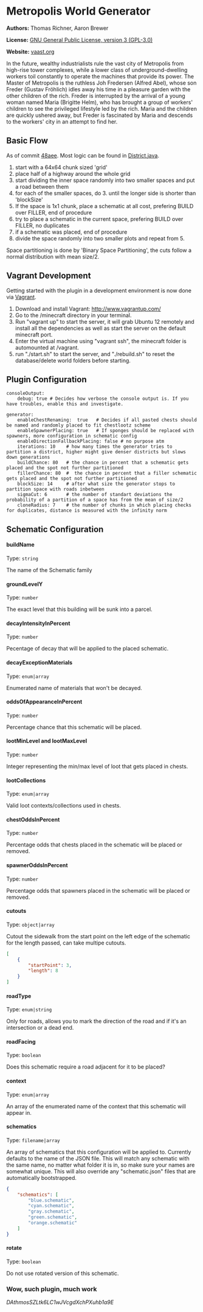 # Metropolis World Generator

**Authors:** Thomas Richner, Aaron Brewer

**License:** [GNU General Public License, version 3 (GPL-3.0)](http://opensource.org/licenses/gpl-3.0)

**Website:** [vaast.org](http://vaast.org/)

In the future, wealthy industrialists rule the vast city of Metropolis from high-rise tower complexes, while a lower class of underground-dwelling workers toil constantly to operate the machines that provide its power. The Master of Metropolis is the ruthless Joh Fredersen (Alfred Abel), whose son Freder (Gustav Fröhlich) idles away his time in a pleasure garden with the other children of the rich. Freder is interrupted by the arrival of a young woman named Maria (Brigitte Helm), who has brought a group of workers' children to see the privileged lifestyle led by the rich. Maria and the children are quickly ushered away, but Freder is fascinated by Maria and descends to the workers' city in an attempt to find her.

## Basic Flow
As of commit [48aee](https://github.com/trichner/Metropolis/commit/48aee8f0a946d5edde7055ba6da30d85cba55de5). Most logic can be found in [District.java](https://github.com/trichner/Metropolis/blob/master/src/ch/k42/ch.k42.metropolis/grid/urbanGrid/districts/District.java).

1. start with a 64x64 chunk sized 'grid'
2. place half of a highway around the whole grid
3. start dividing the inner space randomly into two smaller spaces and put a road between them
4. for each of the smaller spaces, do 3. until the longer side is shorter than 'blockSize'
5. If the space is 1x1 chunk, place a schematic at all cost, prefering BUILD over FILLER, end of procedure
6. try to place a schematic in the current space, prefering BUILD over FILLER, no duplicates
7. if a schematic was placed, end of procedure
8. divide the space randomly into two smaller plots and repeat from 5. 
 

Space partitioning is done by 'Binary Space Partitioning', the cuts follow a normal distribution with mean size/2.

## Vagrant Development
Getting started with the plugin in a development environment is now done via [Vagrant](http://www.vagrantup.com/).

1. Download and install Vagrant: http://www.vagrantup.com/
2. Go to the /minecraft directory in your terminal.
3. Run "vagrant up" to start the server, it will grab Ubuntu 12 remotely and install all the dependencies as well as start the server on the default minecraft port.
4. Enter the virtual machine using "vagrant ssh", the minecraft folder is automounted at /vagrant.
5. run "./start.sh" to start the server, and "./rebuild.sh" to reset the database/delete world folders before starting.
 
## Plugin Configuration

```
consoleOutput:
    debug: true # Decides how verbose the console output is. If you have troubles, enable this and investigate.

generator:
    enableChestRenaming:  true   # Decides if all pasted chests should be named and randomly placed to fit chestlootz scheme
    enableSpawnerPlacing: true   # If sponges should be replaced with spawners, more configuration in schematic config
    enableDirectionFallbackPlacing: false # no purpose atm
    iterations: 10    # how many times the generator tries to partition a district, higher might give denser districts but slows down generations
    buildChance: 80   # the chance in percent that a schematic gets placed and the spot not further partitioned
    fillerChance: 80  #  the chance in percent that a filler schematic gets placed and the spot not further partitioned
    blockSize: 14     # after what size the generator stops to partition space with roads inbetween
    sigmaCut: 6       # the number of standart deviations the probability of a partition of a space has from the mean of size/2
    cloneRadius: 7    # the number of chunks in which placing checks for duplicates, distance is measured with the infinity norm
```

## Schematic Configuration

#### buildName

Type: `string`

The name of the Schematic family

#### groundLevelY

Type: `number`

The exact level that this building will be sunk into a parcel.

#### decayIntensityInPercent

Type: `number`

Pecentage of decay that will be applied to the placed schematic.

#### decayExceptionMaterials

Type: `enum|array`

Enumerated name of materials that won't be decayed.

#### oddsOfAppearanceInPercent

Type: `number`

Percentage chance that this schematic will be placed.

#### lootMinLevel and lootMaxLevel

Type: `number`

Integer representing the min/max level of loot that gets placed in chests.

#### lootCollections

Type: `enum|array`

Valid loot contexts/collections used in chests.

#### chestOddsInPercent

Type: `number`

Percentage odds that chests placed in the schematic will be placed or removed.

#### spawnerOddsInPercent

Type: `number`

Percentage odds that spawners placed in the schematic will be placed or removed.

#### cutouts

Type: `object|array`

Cutout the sidewalk from the start point on the left edge of the schematic for the length passed, can take multipe cutouts.

```json
[
    {
        "startPoint": 3,
        "length": 8
    }
]
```

#### roadType

Type: `enum|string`

Only for roads, allows you to mark the direction of the road and if it's an intersection or a dead end.

#### roadFacing

Type: `boolean`

Does this schematic require a road adjacent for it to be placed?

#### context

Type: `enum|array`

An array of the enumerated name of the context that this schematic will appear in.

#### schematics

Type: `filename|array`

An array of schematics that this configuration will be applied to. Currently defaults to the name of the JSON file.
This will match any schematic with the same name, no matter what folder it is in, so make sure your names are somewhat unique.
This will also override any "schematic.json" files that are automatically bootstrapped.

```json
{
    "schematics": [
        "blue.schematic",
        "cyan.schematic",
        "gray.schematic",
        "green.schematic",
        "orange.schematic"
    ]
}
```

#### rotate

Type: `boolean`

Do not use rotated version of this schematic.

### Wow, such plugin, much work

_DAthmosSZLtk6LC1wJVcgdXchPXuhb1a9E_
